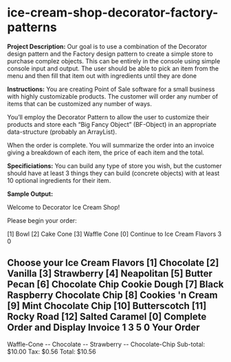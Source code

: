 # ice-cream-shop-decorator-factory-patterns

<b>Project Description:</b> Our goal is to use a combination of the Decorator design pattern and the Factory design pattern to create a simple store to purchase complez objects. This can be entirely in the console using simple console input and output. The user should be able to pick an item from the menu and then fill that item out with ingredients until they are done


<b>Instructions:</b> You are creating Point of Sale software for a small business with highly
customizable products.  The customer will order any number of items that can be
customized any number of ways.

You’ll employ the Decorator Pattern to allow the user to customize their products
and store each “Big Fancy Object” (BF-Object) in an appropriate data-structure
(probably an ArrayList).

When the order is complete.  You will summarize the order into an invoice giving
a breakdown of each item, the price of each item and the total.

<b>Specificiations:</b> You can build any type of store you wish, but the customer should have at least 3
things they can build (concrete objects) with at least 10 optional ingredients
for their item.

<b>Sample Output:</b>

Welcome to Decorator Ice Cream Shop!

Please begin your order:

[1] Bowl
[2] Cake Cone
[3] Waffle Cone
[0] Continue to Ice Cream Flavors
3
0

Choose your Ice Cream Flavors
[1] Chocolate
[2] Vanilla
[3] Strawberry
[4] Neapolitan
[5] Butter Pecan
[6] Chocolate Chip Cookie Dough
[7] Black Raspberry Chocolate Chip
[8] Cookies 'n Cream
[9] Mint Chocolate Chip
[10] Butterscotch
[11] Rocky Road
[12] Salted Caramel
[0] Complete Order and Display Invoice
1
3
5
0
Your Order
---------------------------------
Waffle-Cone
	-- Chocolate
	-- Strawberry
	-- Chocolate-Chip
Sub-total:                      $10.00
Tax:                            $0.56
Total:                          $10.56
